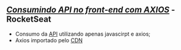 ## <a href="https://www.youtube.com/watch?v=VM4e37DaskU" target="_blank"><i>Consumindo API no front-end com AXIOS</i></a> - RocketSeat

- Consumo da <a href="https://github.com/jakeliny/node-api-discover">API</a> utilizando apenas javascirpt e axios;
- Axios importado pelo <a href="https://axios-http.com/docs/intro">CDN</a>


